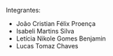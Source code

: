 Integrantes:
- João Cristian Félix Proença
- Isabeli Martins Silva
- Letícia Nikole Gomes Benjamin
- Lucas Tomaz Chaves